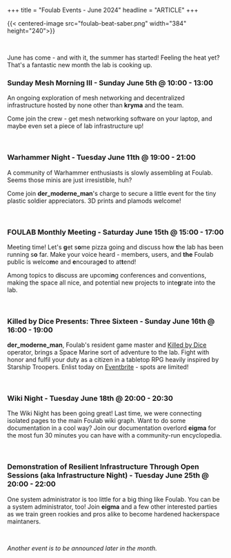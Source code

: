 +++
title = "Foulab Events - June 2024"
headline = "ARTICLE"
+++

{{< centered-image src="foulab-beat-saber.png" width="384" height="240">}}

<br/>

June has come - and with it, the summer has started! Feeling the heat yet? That's a fantastic new month the lab is cooking up.


### Sunday Mesh Morning III - Sunday June 5th @ 10:00 - 13:00

An ongoing exploration of mesh networking and decentralized infrastructure hosted by none other than **kryma** and the team.  

Come join the crew - get mesh networking software on your laptop, and maybe even set a piece of lab infrastructure up!

<br/>

### Warhammer Night - Tuesday June 11th @ 19:00 - 21:00

A community of Warhammer enthusiasts is slowly assembling at Foulab. Seems those minis are just irresistible, huh?

Come join **der_moderne_man**'s charge to secure a little event for the tiny plastic soldier appreciators. 3D prints and plamods welcome!

<br/>

### FOULAB Monthly Meeting - Saturday June 15th @ 15:00 - 17:00

Meeting time! Let's **g**et s**o**me pizza going and discuss how **t**he lab has been running s**o** far. Make your voice heard - members, users, and **the** Foulab public is welco**m**e and **e**ncourag**e**d to at**t**end!

Among topics to d**i**scuss are upcomi**n**g conferences and conventions, making the space all nice, and potential new projects to inte**g**rate into the lab.

<br/>

### Killed by Dice Presents: Three Sixteen - Sunday June 16th @ 16:00 - 19:00

**der_moderne_man**, Foulab's resident game master and [Killed by Dice](https://killedbydice.com) operator, brings a Space Marine sort of adventure to the lab. Fight with honor and fulfil your duty as a citizen in a tabletop RPG heavily inspired by Starship Troopers. Enlist today on [Eventbrite](https://www.eventbrite.com/e/killed-by-dice-presents-three-sixteen-carnage-amongst-the-stars-tickets-918990494307) - spots are limited!

<br/>

### Wiki Night - Tuesday June 18th @ 20:00 - 20:30

The Wiki Night has been going great! Last time, we were connecting isolated pages to the main Foulab wiki graph. Want to do some documentation in a cool way? Join our documentation overlord **eigma** for the most fun 30 minutes you can have with a community-run encyclopedia.

<br/>

### Demonstration of Resilient Infrastructure Through Open Sessions (aka Infrastructure Night) - Tuesday June 25th @ 20:00 - 22:00

One system administrator is too little for a big thing like Foulab. You can be a system administrator, too! Join **eigma** and a few other interested parties as we train green rookies and pros alike to become hardened hackerspace maintaners.

<br/>

*Another event is to be announced later in the month.*

